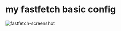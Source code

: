 # my fastfetch basic config

![fastfetch-screenshot](https://github.com/user-attachments/assets/fa14f28f-2070-4109-b147-a9031ecaeb98)
